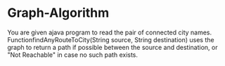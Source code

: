 # Graph-Algorithm
You    are    given ajava    program    to    read    the    pair    of    connected    city    names.    FunctionfindAnyRouteToCity(String source, String destination) uses the graph to return a path if possible between the source and destination, or "Not Reachable" in case no such path exists.
